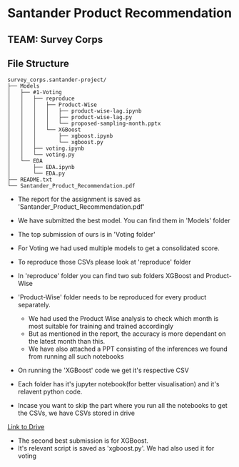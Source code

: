 # Santander Product Recommendation

## TEAM: Survey Corps

## File Structure

```
survey_corps.santander-project/
├── Models
│   ├── #1-Voting
│   │   ├── reproduce
│   │   │   ├── Product-Wise
│   │   │   │   ├── product-wise-lag.ipynb
│   │   │   │   ├── product-wise-lag.py
│   │   │   │   └── proposed-sampling-month.pptx
│   │   │   └── XGBoost
│   │   │       ├── xgboost.ipynb
│   │   │       └── xgboost.py
│   │   ├── voting.ipynb
│   │   └── voting.py
│   └── EDA
│       ├── EDA.ipynb
│       └── EDA.py
├── README.txt
└── Santander_Product_Recommendation.pdf
```

 - The report for the assignment is saved as 'Santander_Product_Recommendation.pdf'
 - We have submitted the best model. You can find them in 'Models' folder
 
 - The top submission of ours is in 'Voting folder'
 - For Voting we had used multiple models to get a consolidated score.
 - To reproduce those CSVs please look at 'reproduce' folder
 - In 'reproduce' folder you can find two sub folders XGBoost and Product-Wise
 
 - 'Product-Wise' folder needs to be reproduced for every product separately. 
    - We had used the Product Wise analysis to check which month is most suitable for training and trained accordingly
    - But as mentioned in the report, the accuracy is more dependant on the latest month than this.
    - We have also attached a PPT consisting of the inferences we found from running all such notebooks
 - On running the 'XGBoost' code we get it's respective CSV

 - Each folder has it's jupyter notebook(for better visualisation) and it's relavent python code.
 - Incase you want to skip the part where you run all the notebooks to get the CSVs, we have CSVs stored in drive
 
 [Link to Drive](https://iiitborg-my.sharepoint.com/:f:/g/personal/sai_rithwik_iiitb_org/Ek-ENHqo0Z1AgxXGsOitfl8BL_cvLxnZxMhmCokx9ZAlkw?e=oQo792)


 - The second best submission is for XGBoost.
 - It's relevant script is saved as 'xgboost.py'. We had also used it for voting
